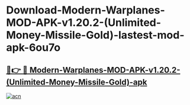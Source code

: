 # Download-Modern-Warplanes-MOD-APK-v1.20.2-(Unlimited-Money-Missile-Gold)-lastest-mod-apk-6ou7o

<h2><a href="https://apkcomod.com?title=Modern-Warplanes-MOD-APK-v1.20.2-(Unlimited-Money-Missile-Gold)">🔗👉 🔴 Modern-Warplanes-MOD-APK-v1.20.2-(Unlimited-Money-Missile-Gold)-apk </a></h2>

[![acn](https://github.com/user-attachments/assets/0f9c940e-d8b0-45ae-aac7-cd30a18b3e1c)](https://apkcomod.com?title=Modern-Warplanes-MOD-APK-v1.20.2-(Unlimited-Money-Missile-Gold))
